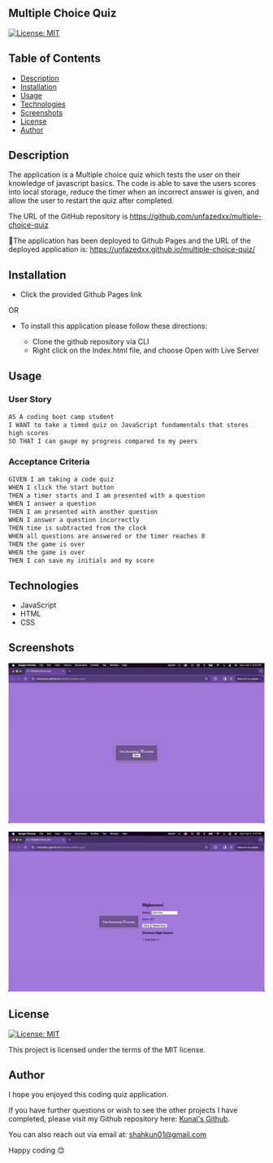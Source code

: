 ## Multiple Choice Quiz

[![License: MIT](https://img.shields.io/badge/License-MIT-yellow.svg)](https://opensource.org/licenses/MIT)

## Table of Contents
* [Description](#description)
* [Installation](#installation)
* [Usage](#usage)
* [Technologies](#technologies)
* [Screenshots](#screenshots)
* [License](#license)
* [Author](#author)

## Description

The application is a Multiple choice quiz which tests the user on their knowledge of javascript basics. The code is able to save the users scores into local storage, reduce the timer when an incorrect answer is given, and allow the user to restart the quiz after completed. 

The URL of the GitHub repository is https://github.com/unfazedxx/multiple-choice-quiz

🚀The application has been deployed to Github Pages and the URL of the deployed application is:
https://unfazedxx.github.io/multiple-choice-quiz/



## Installation

- Click the provided Github Pages link 

OR

*  To install this application please follow these directions:

    - Clone the github repository via CLI
    - Right click on the Index.html file, and choose Open with Live Server


        

## Usage

### User Story
```
AS A coding boot camp student
I WANT to take a timed quiz on JavaScript fundamentals that stores high scores
SO THAT I can gauge my progress compared to my peers
```

### Acceptance Criteria 
```
GIVEN I am taking a code quiz
WHEN I click the start button
THEN a timer starts and I am presented with a question
WHEN I answer a question
THEN I am presented with another question
WHEN I answer a question incorrectly
THEN time is subtracted from the clock
WHEN all questions are answered or the timer reaches 0
THEN the game is over
WHEN the game is over
THEN I can save my initials and my score
```


## Technologies
- JavaScript
- HTML 
- CSS
## Screenshots

![Screenshot 1](./assets/image-1.png) 

![Screenshot 2](./assets/image.png)
## License

[![License: MIT](https://img.shields.io/badge/License-MIT-yellow.svg)](https://opensource.org/licenses/MIT)

This project is licensed under the terms of the MIT license.

## Author

I hope you enjoyed this coding quiz application.

If you have further questions or wish to see the other projects I have completed, please visit my Github repository here: [Kunal's Github](https://github.com/unfazedxx).

You can also reach out via email at: 
<a href="mailto:shahkun02@gmail.com">shahkun01@gmail.com</a>

Happy coding 😊

